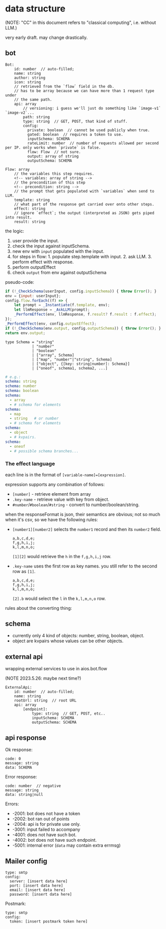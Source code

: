 # data structure

(NOTE: "CC" in this document refers to "classical computing", i.e. without LLM.)

very early draft. may change drastically.

## bot

```
Bot:
    id: number  // auto-filled;
    name: string
    author: string
    icon: string
    // retrieved from the `flow` field in the db.
    // has to be array because we can have more than 1 request type under
    // the same path.
    api: array
        // versioning: i guess we'll just do something like `image-v1` `image-v2`...
        path: string
        type: string  // GET, POST, that kind of stuff.
        config:
          private: boolean  // cannot be used publicly when true.
          gated: boolean  // requires a token to use.
          inputSchema: SCHEMA
          rateLimit: number  // number of requests allowed per second per IP. only works when `private` is false.
          flow: Flow  // not sure.
          output: array of string
          outputSchema: SCHEMA
```

```
Flow: array
    // the variables this step requires.
    <!-- variables: array of string -->
    // the precondition of this step
    <!-- precondition: string -->
    // the prompt that gets populated with `variables` when send to LLM.
    template: string
    // what part of the response get carried over onto other steps.
    effect: string
    // ignore `effect`; the output (interpreted as JSON) gets piped into result.
    result: string
```

the logic:

1.  user provide the input.
2.  check the input against inputSchema.
3.  new env with `input` populated with the input.
4.  for steps in flow:
        1.  populate step.template with input.
        2.  ask LLM.
        3.  perform effect with response.
5.  perform outputEffect
6.  check `output` from env against outputSchema

pseudo-code:

``` javascript
if (!_CheckSchema(userInput, config.inputSchema)) { throw Error(); }
env = {input: userInput};
config.flow.forEach((f) => {
    let prompt = _Instantiate(f.template, env);
    let llmResponse = _AskLLM(prompt);
    _PerformEffect(env, llmResponse, f.result? f.result : f.effect);
});
_PerformEffect(env, config.outputEffect);
if (!_CheckSchema(env.output, config.outputSchema)) { throw Error(); }
return env.output;
```


```
type Schema = "string"
            | "number"
            | "boolean"
            | ["array", Schema]
            | ["map", "number"|"string", Schema]
            | ["object", {[key: string|number]: Schema}]
            | ["oneof", schema1, schema2, ...]
```

``` yaml
# e.g.: 
schema: string
schema: number
schema: boolean
schema:
  - array
  - # schema for elements
schema:
  - map
  - string   # or number
  - # schema for elements
schema:
  - object
  - # kvpairs.
schema:
  - oneof
  - # possible schema branches...
```


### The effect language

each line is in the format of `[variable-name]=[expression]`.

expression supports any combination of follows:

+ `[number]` - retrieve element from array
+ `.key-name` - retrieve value with key from object.
+ `#number`/`#boolean`/`#string` - convert to number/boolean/string.

when the responseFormat is json, their semantics are obvious; not so much when it's csv, so we have the following rules:

+ `[number1][number2]` selects the `number1` record and then its `number2` field.

  ```
  a,b,c,d,e;
  f,g,h,i,j;
  k,l,m,n,o;
  ```

  `[1][2]` would retrieve the `h` in the `f,g,h,i,j` row.

+ `.key-name` uses the first row as key names. you still refer to the second row as `[1]`.

  ```
  a,b,c,d,e;
  f,g,h,i,j;
  k,l,m,n,o;
  ```

  `[2].b` would select the `l` in the `k,l,m,n,o` row.

rules about the converting thing:

## schema

+ currently only 4 kind of objects: number, string, boolean, object.
+ object are kvpairs whose values can be other objects.

## external api

wrapping external services to use in aios.bot.flow

(NOTE 2023.5.26: maybe next time?)

```
ExternalApi:
    id: number  // auto-filled;
    name: string
    rootUrl: string  // root URL
    api: array
        [endpoint]:
            type: string  // GET, POST, etc..
            inputSchema: SCHEMA
            outputSchema: SCHEMA
```

## api response

Ok response:

```
code: 0
message: string
data: SCHEMA
```

Error response:

```
code: number  // negative
message: string
data: string|null
```

Errors:

+ -2001: bot does not have a token
+ -2002: bot ran out of points
+ -2004: api is for private use only.
+ -3001: input failed to accompany 
+ -4001: does not have such bot.
+ -4002: bot does not have such endpoint.
+ -5001: internal error (`data` may contain extra errmsg)

## Mailer config

```
type: smtp
config:
  server: [insert data here]
  port: [insert data here]
  email: [insert data here]
  password: [insert data here]
```

Postmark:

```
type: smtp
config:
  token: [insert postmark token here]
```
